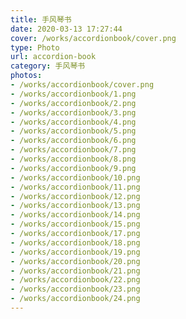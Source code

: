 ```yaml
---
title: 手风琴书
date: 2020-03-13 17:27:44
cover: /works/accordionbook/cover.png
type: Photo
url: accordion-book
category: 手风琴书
photos:
- /works/accordionbook/cover.png
- /works/accordionbook/1.png
- /works/accordionbook/2.png
- /works/accordionbook/3.png
- /works/accordionbook/4.png
- /works/accordionbook/5.png
- /works/accordionbook/6.png
- /works/accordionbook/7.png
- /works/accordionbook/8.png
- /works/accordionbook/9.png
- /works/accordionbook/10.png
- /works/accordionbook/11.png
- /works/accordionbook/12.png
- /works/accordionbook/13.png
- /works/accordionbook/14.png
- /works/accordionbook/15.png
- /works/accordionbook/17.png
- /works/accordionbook/18.png
- /works/accordionbook/19.png
- /works/accordionbook/20.png
- /works/accordionbook/21.png
- /works/accordionbook/22.png
- /works/accordionbook/23.png
- /works/accordionbook/24.png
---
```

